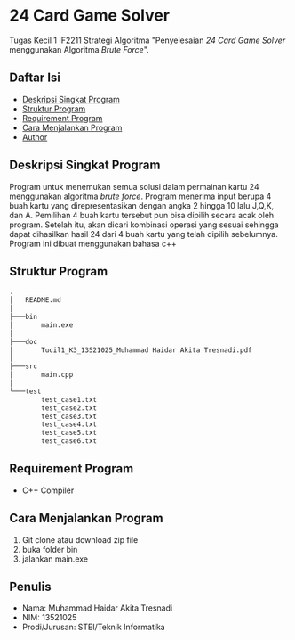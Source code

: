 # 24 Card Game Solver
Tugas Kecil 1 IF2211 Strategi Algoritma "Penyelesaian *24 Card Game Solver* menggunakan Algoritma *Brute Force*".

## Daftar Isi
* [Deskripsi Singkat Program](#deskripsi-singkat-program)
* [Struktur Program](#struktur-program)
* [Requirement Program](#struktur-program)
* [Cara Menjalankan Program](#cara-menjalankan-program)
* [Author](#author)

## Deskripsi Singkat Program
Program untuk menemukan semua solusi dalam permainan kartu 24 menggunakan algoritma *brute force*. Program menerima input berupa 4 buah kartu yang direpresentasikan dengan angka 2 hingga 10 lalu J,Q,K, dan A. Pemilihan 4 buah kartu tersebut pun bisa dipilih secara acak oleh program. Setelah itu, akan dicari kombinasi operasi yang sesuai sehingga dapat dihasilkan hasil 24 dari 4 buah kartu yang telah dipilih sebelumnya. Program ini dibuat menggunakan bahasa c++ 

## Struktur Program
```bash
.
│   README.md
│
├───bin
│       main.exe
│
├───doc
│       Tucil1_K3_13521025_Muhammad Haidar Akita Tresnadi.pdf
│
├───src
│       main.cpp
│
└───test
        test_case1.txt
        test_case2.txt
        test_case3.txt
        test_case4.txt
        test_case5.txt
        test_case6.txt
```

## Requirement Program
* C++ Compiler

## Cara Menjalankan Program
1. Git clone atau download zip file
2. buka folder bin
3. jalankan main.exe

## Penulis
* Nama: Muhammad Haidar Akita Tresnadi
* NIM: 13521025
* Prodi/Jurusan: STEI/Teknik Informatika